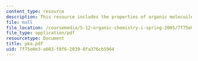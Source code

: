 ```yaml
---
content_type: resource
description: This resource includes the properties of organic molecuiles.
file: null
file_location: /coursemedia/5-12-organic-chemistry-i-spring-2005/7f75e0e3a603f8f620398fa376cb5964_pka.pdf
file_type: application/pdf
resourcetype: Document
title: pka.pdf
uid: 7f75e0e3-a603-f8f6-2039-8fa376cb5964
---
```

